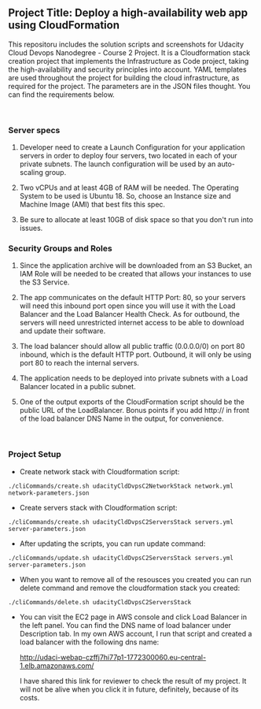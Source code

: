 ## Project Title: Deploy a high-availability web app using CloudFormation
This repositoru includes the solution scripts and screenshots for Udacity Cloud Devops Nanodegree - Course 2 Project. 
It is a Cloudformation stack creation project that implements the Infrastructure as Code  project, taking the high-availability and security principles into account. YAML templates are used throughout the project for building the cloud infrastructure, as required for the project. The parameters are in the JSON files thought. You can find the requirements below.

<br >

### Server specs

1. Developer need to create a Launch Configuration for your application servers in order to deploy four servers, two located in each of your private subnets. The launch configuration will be used by an auto-scaling group.

2. Two vCPUs and at least 4GB of RAM will be needed. The Operating System to be used is Ubuntu 18. So, choose an Instance size and Machine Image (AMI) that best fits this spec.

3. Be sure to allocate at least 10GB of disk space so that you don't run into issues.

### Security Groups and Roles

1. Since the application archive will be downloaded from an S3 Bucket, an IAM Role will be needed to be created that allows your instances to use the S3 Service.

2. The app communicates on the default HTTP Port: 80, so your servers will need this inbound port open since you will use it with the Load Balancer and the Load Balancer Health Check. As for outbound, the servers will need unrestricted internet access to be able to download and update their software.

3. The load balancer should allow all public traffic (0.0.0.0/0) on port 80 inbound, which is the default HTTP port. Outbound, it will only be using port 80 to reach the internal servers.

4. The application needs to be deployed into private subnets with a Load Balancer located in a public subnet.

5. One of the output exports of the CloudFormation script should be the public URL of the LoadBalancer. Bonus points if you add http:// in front of the load balancer DNS Name in the output, for convenience.

<br >

### Project Setup

- Create network stack with Cloudformation script:

```./cliCommands/create.sh udacityCldDvpsC2NetworkStack network.yml network-parameters.json```


- Create servers stack with Cloudformation script:

```./cliCommands/create.sh udacityCldDvpsC2ServersStack servers.yml server-parameters.json```


- After updating the scripts, you can run update command:

```./cliCommands/update.sh udacityCldDvpsC2ServersStack servers.yml server-parameters.json```

- When you want to remove all of the resousces you created you can run delete command and remove the cloudformation stack you created:

```./cliCommands/delete.sh udacityCldDvpsC2ServersStack```

- You can visit the EC2 page in AWS console and click Load Balancer in the left panel. You can find the DNS name of load balancer under Description tab. In my own AWS account, I run that script and created a load balancer with the following dns name:

    http://udaci-webap-czffj7hi77p1-1772300060.eu-central-1.elb.amazonaws.com/

    I have shared this link for reviewer to check the result of my project. It will not be alive when you click it in future, definitely, because of its costs.
